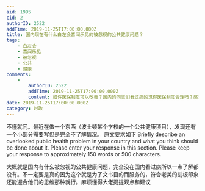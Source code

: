 ```yaml
---
aid: 1995
cid: 2
authorID: 2522
addTime: 2019-11-25T17:00:00.000Z
title: 国内现在有什么白左会喜闻乐见的被忽视的公共健康问题？
tags:
    - 白左会
    - 喜闻乐见
    - 被忽视
    - 公共
    - 健康
comments:
    -
        authorID: 2522
        addTime: 2019-11-25T17:00:00.000Z
        content: 或许医保制度可以改善？国内的同志们看过病的觉得医保制度合理吗？感觉我不是药神那个电影反应的药品问题也可以说?但的确是啥也不知道。
date: 2019-11-25T17:00:00.000Z
category: 时政
---
```


不懂就问。最近在做一个东西（波士顿某个学校的一个公共健康项目），发现还有一个小部分需要写但是完全不了解情况。 原文要求如下 Briefly describe an overlooked public health problem in your country and what you think should be done about it. Please enter your response in this section. Please keep your response to approximately 150 words or 500 characters.

大概就是国内有什么被忽视的公共健康问题，完全没在国内看过病所以一点了解都没有。不一定要是真的因为这个就是为了文书目的而服务的，符合老美的刻板印象还能迎合他们的思维那种就行。麻烦懂得大佬提提观点和建议
